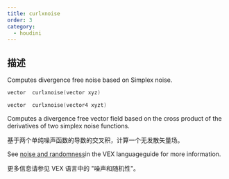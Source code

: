 ```yaml
---
title: curlxnoise
order: 3
category:
  - houdini
---
```

    
## 描述

Computes divergence free noise based on Simplex noise.

```c
vector  curlxnoise(vector xyz)
```

```c
vector  curlxnoise(vector4 xyzt)
```

Computes a divergence free vector field based on the cross product of the
derivatives of two simplex noise functions.

基于两个单纯噪声函数的导数的交叉积，计算一个无发散矢量场。

See [noise and randomness](../random.html)in the VEX languageguide for more
information.

更多信息请参见 VEX 语言中的 "噪声和随机性"。
